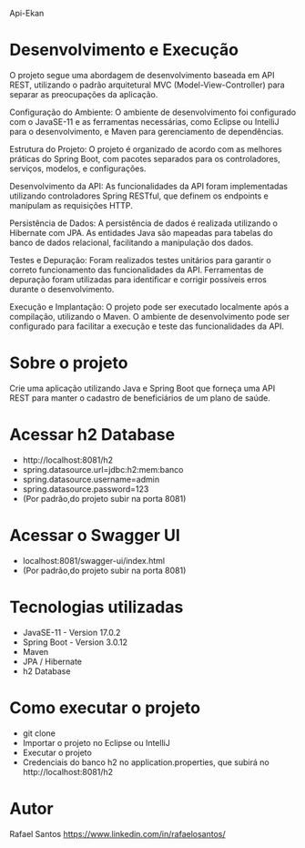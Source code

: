 Api-Ekan
# Desenvolvimento e Execução
O projeto segue uma abordagem de desenvolvimento baseada em API REST, utilizando o padrão arquitetural MVC (Model-View-Controller) para separar as preocupações da aplicação.

Configuração do Ambiente: O ambiente de desenvolvimento foi configurado com o JavaSE-11 e as ferramentas necessárias, como Eclipse ou IntelliJ para o desenvolvimento, e Maven para gerenciamento de dependências.

Estrutura do Projeto: O projeto é organizado de acordo com as melhores práticas do Spring Boot, com pacotes separados para os controladores, serviços, modelos, e configurações.

Desenvolvimento da API: As funcionalidades da API foram implementadas utilizando controladores Spring RESTful, que definem os endpoints e manipulam as requisições HTTP.

Persistência de Dados: A persistência de dados é realizada utilizando o Hibernate com JPA. As entidades Java são mapeadas para tabelas do banco de dados relacional, facilitando a manipulação dos dados.

Testes e Depuração: Foram realizados testes unitários para garantir o correto funcionamento das funcionalidades da API. Ferramentas de depuração foram utilizadas para identificar e corrigir possíveis erros durante o desenvolvimento.

Execução e Implantação: O projeto pode ser executado localmente após a compilação, utilizando o Maven. O ambiente de desenvolvimento pode ser configurado para facilitar a execução e teste das funcionalidades da API.

# Sobre o projeto

Crie uma aplicação utilizando Java e Spring Boot que forneça uma API REST para manter o cadastro
de beneficiários de um plano de saúde.


# Acessar h2 Database

- http://localhost:8081/h2
- spring.datasource.url=jdbc:h2:mem:banco
- spring.datasource.username=admin
- spring.datasource.password=123
- (Por padrão,do projeto subir na porta 8081)



# Acessar o Swagger UI

- localhost:8081/swagger-ui/index.html
- (Por padrão,do projeto subir na porta 8081)




# Tecnologias utilizadas
- JavaSE-11 - Version 17.0.2
- Spring Boot - Version 3.0.12
- Maven
- JPA / Hibernate
- h2 Database

# Como executar o projeto
- git clone
- Importar o projeto no Eclipse ou IntelliJ
- Executar o projeto
- Credenciais do banco h2 no application.properties, que subirá no http://localhost:8081/h2


# Autor

Rafael Santos
https://www.linkedin.com/in/rafaelosantos/
